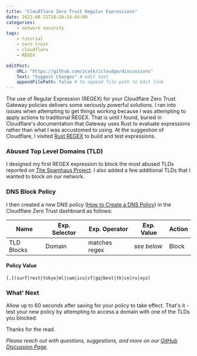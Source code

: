 ```yaml
---
title: "Cloudflare Zero Trust Regular Expressions"
date: 2022-08-21T10:20:14-04:00
categories: 
    - network security
tags:
    - tutorial
    - zero trust
    - cloudflare
    - REGEX

editPost:
    URL: "https://github.com/zcatk/icloudgo/discussions"
    Text: "Suggest Changes" # edit text
    appendFilePath: false # to append file path to Edit link
---
```


The use of Regular Expression (REGEX) for your Cloudflare Zero Trust Gateway policies delivers some seriously powerful solutions. I ran into issues when attempting to get things working because I was attempting to apply actions to traditional REGEX. That is until I found, buried in Cloudflare's documentation that Gateway uses Rust to evaluate expressions rather than what I was accustomed to using. At the suggestion of Cloudflare, I visited [Rust REGEX](https://rustexp.lpil.uk) to build and test expressions. 


### Abused Top Level Domains (TLD) 

I designed my first REGEX expression to block the most abused TLDs reported on [The Spamhaus Project](https://www.spamhaus.org/statistics/tlds/). I also added a few additional TLDs that I wanted to block on our network. 

### DNS Block Policy   

I then created a new DNS policy ([How to Create a DNS Policy](https://icloudgo.net/posts/initial-cloudflare-zero-trust-setup/#create-a-dns-policy)) in the Cloudflare Zero Trust dashboard as follows:

Name | Exp. Selector | Exp. Operator | Exp. Value | Action
---|---|---|---|---
TLD Blocks | Domain | matches regex | _see below_ | Block  

#### Policy Value

```[.](surf|rest|tokyo|ml|cam|icu|cf|gq|best|tk|cn|ru|xyz)```

### What' Next

Allow up to 60 seconds after saving for your policy to take effect. That's it - test your new policy by attempting to access a domain with one of the TLDs you blocked. 

Thanks for the read. 

_Please reach out with questions, suggestions, and more on our [GitHub Discussion Page](https://github.com/zcatk/icloudgo/discussions)._ 